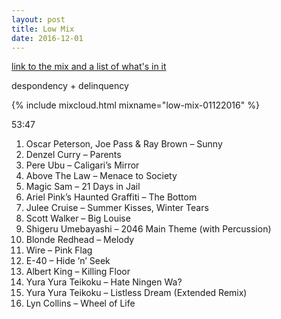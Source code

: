 ```yaml
---
layout: post
title: Low Mix
date: 2016-12-01
---
```


<a name="tracklist"></a>[link to the mix and a list of what's in it](/2016/12/01/low-mix/#tracklist)

despondency + delinquency

<!-- more -->

{% include mixcloud.html mixname="low-mix-01122016" %}

53:47

1. Oscar Peterson, Joe Pass & Ray Brown – Sunny
2. Denzel Curry – Parents
3. Pere Ubu – Caligari’s Mirror
4. Above The Law – Menace to Society
5. Magic Sam – 21 Days in Jail
6. Ariel Pink’s Haunted Graffiti – The Bottom
7. Julee Cruise – Summer Kisses, Winter Tears
8. Scott Walker – Big Louise
9. Shigeru Umebayashi – 2046 Main Theme (with Percussion)
10. Blonde Redhead – Melody
11. Wire – Pink Flag
12. E-40 – Hide ’n’ Seek
13. Albert King – Killing Floor
14. Yura Yura Teikoku – Hate Ningen Wa?
15. Yura Yura Teikoku – Listless Dream (Extended Remix)
16. Lyn Collins – Wheel of Life